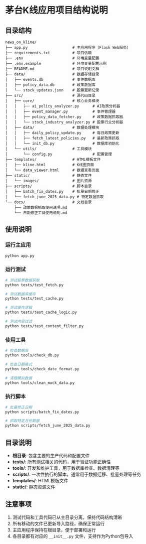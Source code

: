 # 茅台K线应用项目结构说明

## 目录结构

```
news_on_kline/
├── app.py                    # 主应用程序（Flask Web服务）
├── requirements.txt          # 项目依赖
├── .env                      # 环境变量配置
├── .env.example              # 环境变量配置示例
├── README.md                 # 项目说明文档
├── data/                     # 数据存储目录
│   ├── events.db             # 事件数据库
│   ├── policy_data.db        # 政策数据库
│   └── stock_updates.json    # 股票更新记录
├── src/                      # 源代码目录
│   ├── core/                 # 核心业务模块
│   │   ├── ai_policy_analyzer.py      # AI政策分析器
│   │   ├── event_manager.py           # 事件管理器
│   │   ├── policy_data_fetcher.py     # 政策数据抓取器
│   │   └── stock_industry_analyzer.py # 股票行业分析器
│   ├── data/                 # 数据处理模块
│   │   ├── daily_policy_update.py     # 每日政策更新
│   │   ├── fetch_latest_policies.py   # 最新政策抓取
│   │   └── init_db.py                 # 数据库初始化
│   └── utils/                # 工具模块
│       └── config.py                  # 配置管理
├── templates/                # HTML模板文件
│   ├── kline.html            # K线图页面
│   └── data_viewer.html      # 数据查看页面
├── static/                   # 静态文件
│   └── images/               # 图片资源
├── scripts/                  # 脚本目录
│   ├── batch_fix_dates.py    # 批量日期修正
│   └── fetch_june_2025_data.py # 特定数据抓取
└── docs/                     # 文档目录
    ├── 政策数据抓取使用说明.md
    └── 日期修正工具使用说明.md
```

## 使用说明

### 运行主应用
```bash
python app.py
```

### 运行测试
```bash
# 测试股票数据获取
python tests/test_fetch.py

# 测试数据库缓存
python tests/test_cache.py

# 测试缓存逻辑
python tests/test_cache_logic.py

# 测试内容过滤
python tests/test_content_filter.py
```

### 使用工具
```bash
# 检查数据库
python tools/check_db.py

# 检查日期格式
python tools/check_date_format.py

# 清理模拟数据
python tools/clean_mock_data.py
```

### 执行脚本
```bash
# 批量修正日期
python scripts/batch_fix_dates.py

# 抓取特定月份数据
python scripts/fetch_june_2025_data.py
```

## 目录说明

- **根目录**: 包含主要的生产代码和配置文件
- **tests/**: 所有测试相关的代码，用于验证功能正确性
- **tools/**: 开发和维护工具，用于数据库检查、数据清理等
- **scripts/**: 一次性执行的脚本，通常用于数据迁移、批量处理等任务
- **templates/**: HTML模板文件
- **static/**: 静态资源文件

## 注意事项

1. 测试代码和工具代码已从主目录分离，保持代码结构清晰
2. 所有移动的文件已更新导入路径，确保正常运行
3. 主应用程序保持在根目录，便于部署和运行
4. 各目录都有对应的 `__init__.py` 文件，支持作为Python包导入